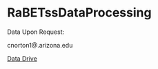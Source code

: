 # RaBETssDataProcessing
Data Upon Request:

cnorton1@.arizona.edu

[Data Drive](https://drive.google.com/drive/folders/1GH-YNfj9L6DLQEoDzcBDIeZO4oWICTFe?usp=sharing)


